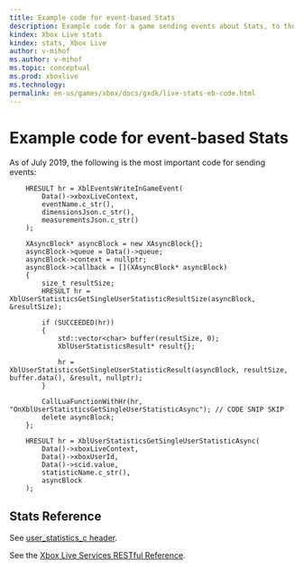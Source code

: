```yaml
---
title: Example code for event-based Stats
description: Example code for a game sending events about Stats, to the Xbox Live service.
kindex: Xbox Live stats
kindex: stats, Xbox Live
author: v-mihof
ms.author: v-mihof
ms.topic: conceptual
ms.prod: xboxlive
ms.technology: 
permalink: en-us/games/xbox/docs/gxdk/live-stats-eb-code.html
---
```


# Example code for event-based Stats

As of July 2019, the following is the most important code for sending events:

```
    HRESULT hr = XblEventsWriteInGameEvent(
        Data()->xboxLiveContext,
        eventName.c_str(),
        dimensionsJson.c_str(),
        measurementsJson.c_str()
    );
```

```
    XAsyncBlock* asyncBlock = new XAsyncBlock{};
    asyncBlock->queue = Data()->queue;
    asyncBlock->context = nullptr;
    asyncBlock->callback = [](XAsyncBlock* asyncBlock)
    {
        size_t resultSize;
        HRESULT hr = XblUserStatisticsGetSingleUserStatisticResultSize(asyncBlock, &resultSize);

        if (SUCCEEDED(hr))
        {
            std::vector<char> buffer(resultSize, 0);
            XblUserStatisticsResult* result{};

            hr = XblUserStatisticsGetSingleUserStatisticResult(asyncBlock, resultSize, buffer.data(), &result, nullptr);
        }

        CallLuaFunctionWithHr(hr, "OnXblUserStatisticsGetSingleUserStatisticAsync"); // CODE SNIP SKIP
        delete asyncBlock;
    };
    
    HRESULT hr = XblUserStatisticsGetSingleUserStatisticAsync(
        Data()->xboxLiveContext,
        Data()->xboxUserId,
        Data()->scid.value,
        statisticName.c_str(),
        asyncBlock
    );
```


## Stats Reference

See [user_statistics_c header](user_statistics_c_members.md).

See the [Xbox Live Services RESTful Reference](https://docs.microsoft.com/gaming/xbox-live/xbox-live-rest/atoc-xboxlivews-reference).
